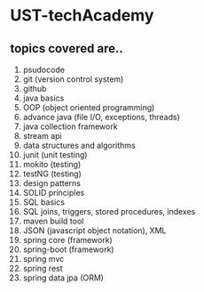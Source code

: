 # UST-techAcademy
## topics covered are..
1.  psudocode
2.  git (version control system)
3.  github 
4. java basics
5. OOP (object oriented programming)
6. advance java (file I/O, exceptions, threads)
7. java collection framework
8. stream api
9. data structures and algorithms
10. junit (unit testing)
11. mokito (testing)
12. testNG (testing)
13. design patterns
14. SOLID principles
15. SQL basics
16. SQL joins, triggers, stored procedures, indexes
17. maven build tool
18. JSON (javascript object notation), XML
19. spring core (framework)
20. spring-boot (framework)
21. spring mvc
22. spring rest
23. spring data jpa (ORM)

